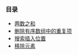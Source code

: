 ### 目录

- [两数之和](https://github.com/WavyPeng/happy-together/blob/main/algorithm/array/src/main/resources/%E4%B8%A4%E6%95%B0%E4%B9%8B%E5%92%8C.md)
- [删除有序数组中的重复项](https://github.com/WavyPeng/happy-together/blob/main/algorithm/array/src/main/resources/%E5%88%A0%E9%99%A4%E6%9C%89%E5%BA%8F%E6%95%B0%E7%BB%84%E4%B8%AD%E7%9A%84%E9%87%8D%E5%A4%8D%E9%A1%B9.md)
- [搜索插入位置](https://github.com/WavyPeng/happy-together/blob/main/algorithm/array/src/main/resources/%E6%90%9C%E7%B4%A2%E6%8F%92%E5%85%A5%E4%BD%8D%E7%BD%AE.md)
- [移除元素](https://github.com/WavyPeng/happy-together/blob/main/algorithm/array/src/main/resources/%E7%A7%BB%E9%99%A4%E5%85%83%E7%B4%A0.md)
